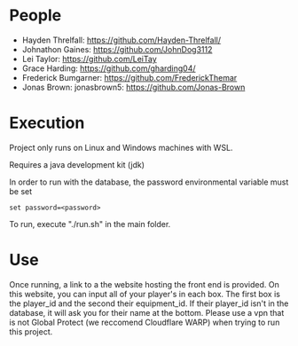 # People
* Hayden Threlfall: https://github.com/Hayden-Threlfall/
* Johnathon Gaines: https://github.com/JohnDog3112
* Lei Taylor: https://github.com/LeiTay
* Grace Harding: https://github.com/gharding04/
* Frederick Bumgarner: https://github.com/FrederickThemar
* Jonas Brown: jonasbrown5: https://github.com/Jonas-Brown 


# Execution
Project only runs on Linux and Windows machines with WSL. 

Requires a java development kit (jdk)

In order to run with the database, the password environmental variable must be set

```
set password=<password>
```

To run, execute "./run.sh" in the main folder.

# Use
Once running, a link to a the website hosting the front end is provided. On this website, you can input all of your player's in each box. The first box is the player_id and the second their equipment_id. If their player_id isn't in the database, it will ask you for their name at the bottom. Please use a vpn that is not Global Protect (we reccomend Cloudflare WARP) when trying to run this project.
